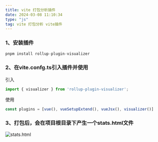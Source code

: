 ```yaml
---
title: vite 打包分析插件
date: 2024-03-08 11:10:34
type: "js"
tag: vite 打包分析 vite插件
---
```

### 1、安装插件
```js
pnpm install rollup-plugin-visualizer
```
###  2、在vite.confg.ts引入插件并使用

引入
```js
import { visualizer } from 'rollup-plugin-visualizer';
```

使用
```js
const plugins = [vue(), vueSetupExtend(), vueJsx(), visualizer()]
```

###  3、打包后，会在项目根目录下产生一个stats.html文件
![stats.html](images/企业微信截图_20240308111636.png)